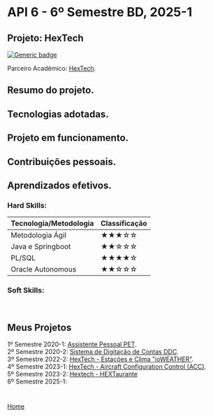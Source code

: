 # API 6 - 6º Semestre BD, 2025-1

## Projeto: HexTech

[![Generic badge](https://img.shields.io/badge/GitHub-Repositório-blue.svg)](https://github.com/GroupHextech)

Parceiro Acadêmico: [HexTech](https://github.com/GroupHextech).

## Resumo do projeto.

<!--
<p align="justify">Desenvolver um sistema de Controle de Configuração de Aeronaves (ACC) para a Embraer, empresa líder em aviação comercial, civil, militar e agrícola.</p>

<p align="justify">Plataforma Web responsiva e intuítiva que possa proporcionar o gerenciamento e controlar as configurações das aeronaves, permitindo assim aos pilotos verificarem as configurações da aeronave, comparar itens e identificar limitações dos itens que operam.</p>
-->
## Tecnologias adotadas.
<!--
<summary>Front-End</summary>

- [JavaScript (ES6)](https://www.javascript.com)
- [HTML5](https://www.w3schools.com/css/)
- [CSS3](https://www.w3schools.com/css/)
- [Vue 3](https://vuejs.org/guide/quick-start)

<summary>Back-End</summary>

- [Java](https://www.java.com/pt-BR/)
- [Spring boot](https://spring.io/projects/spring-boot)
- [Apache Maven](https://maven.apache.org/)
- [Hibernate](https://hibernate.org/)

<summary>Banco de Dados</summary>

- [Oracle Autonomous Database](https://www.oracle.com/br/autonomous-database/)

<summary>Metodologia</summary>

- [Atlassian JIRA](https://www.atlassian.com/br/software/jira)
-->
## Projeto em funcionamento.
<!--
![](../docsandimages/4BD_HEXTECH_Final.gif "ACC Embraer HexTech")
-->
## Contribuições pessoais.
<!--
<p align="justify">Atuando como desenvolvedor com back-end e modelagem e gerenciamento do banco de dados em Oracle Cloud.<p>
<p align="justify">Nesta API os desafios foram:</p>

- Modelagem e gerenciamento do Banco de Dadaos relacional no Oracle Autonomous.
- Utilização de Springboot e Arquitetura rest.
- Utilização de listas em Java.

<details>
<summary>Banco de Dados</summary>
  
### Conexão do Autonomous Database:
<p align="justify">Executei a conexão do banco de dados com a aplicação, por meio da pasta Wallet e configurando todo o ambiente em que o Banco de dados estava hospedado.</p>

### Modelagem de Dados:
<p align="justify">Contribui para a modelagem de dados de forma eficiente, considerando as relações entre entidades e as necessidades específicas da Embraer. Garanti que a estrutura do banco de dados fosse intuitiva e otimizada para consultas frequentes.</p>

### Implementação de SQL e PL/SQL:
<p align="justify">Desenvolvi consultas SQL eficientes para atender às demandas do aplicativo. Utilizei PL/SQL quando necessário para criar procedimentos armazenados e funções que possam melhorar o desempenho.</p>
</details>

<details>
<summary>Back-end</summary>

### Springboot:
<p align="justify">Implementado o projeto utilizando Spring Boot, Spring Security e Spring Data. Com Spring Boot, alimentei o dashboard e cards via requisições HTTP em arquitetura REST. O Spring Security foi aplicado para criptografar dados sensíveis, e o Spring Data, para operações com o banco de dados.</p>

### Java:
<p align="justify">Aprendizado em tratamento de execeções em back-end java, e utilização de listas e arrays para manipulação com dados buscados do banco de dados Oracle.</p>

</details>
-->
## Aprendizados efetivos.

### Hard Skills:

| Tecnologia/Metodologia | Classificação|
| ----- | ----- |
| Metodologia Ágil | ★★★☆☆ |
| Java e Springboot | ★★☆☆☆ |
| PL/SQL | ★★★★☆ |
| Oracle Autonomous | ★★☆☆☆ |

### Soft Skills:
<!--
#### Gestão de Tempo:
<p align="justify">Grupo com o menor número de participantes em relação aos demais e com algumas baixas ao longo do semestre a gestão de tempo foi fundamental para o desenvolvimento do projeto acompanhando cada tasks com atenção aos prazos e entregas de sprints.</p>

#### Comunicação:
<p align="justify">Comunicação e troca de informações de forma clara entre cliente, PO e membros do grupo, evitando assim mal-entedimentos e garantindo alinhamento em busca do objetivo que é a entrega da sprint e projeto final.</p>

#### Trabalho em Equipe:
<p align="justify">Colaboração e o apoio mútuo, permitindo que as habilidades individuais se complementem, resultando assim em um ambiente em que todos buscam alcançar os objetivos do projeto.</p>
-->
<br>

## Meus Projetos

1º Semestre 2020-1: [Assistente Pessoal PET](./sem1_api.md). <br/>
2º Semestre 2020-2: [Sistema de Digitação de Contas DDC](./sem2_api.md). <br/>
3º Semestre 2022-2: [HexTech - Estações e Clima "ioWEATHER"](./sem3_api.md). <br/>
4º Semestre 2023-1: [HexTech - Aircraft Configuration Control (ACC)](./sem4_api.md). <br/>
5º Semestre 2023-2: [Hextech - HEXTaurante](./sem5_api.md) <br/> 
6º Semestre 2025-1: <br/>

#

[Home](../README.md)